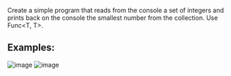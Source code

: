 Create a simple program that reads from the console a set of integers and prints back on the console the smallest number from the collection. Use Func<T, T>.

## Examples:

![image](https://user-images.githubusercontent.com/45227327/215600368-cdad188a-e7b2-4d25-b966-86c418c7f900.png)
![image](https://user-images.githubusercontent.com/45227327/215600436-099a40f5-c361-4cf4-8aec-4ba1ef9dd3d6.png)
